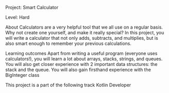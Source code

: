 Project: Smart Calculator

Level: Hard

About
Calculators are a very helpful tool that we all use on a regular basis. Why not create one yourself, and make it really special? In this project, 
you will write a calculator that not only adds, subtracts, and multiplies, but is also smart enough to remember your previous calculations.

Learning outcomes
Apart from writing a useful program (everyone uses calculators!), you will learn a lot about arrays, stacks, strings, and queues. 
You will also get closer experience with 2 important data structures: the stack and the queue. You will also gain firsthand experience with the BigInteger class

This project is a part of the following track
Kotlin Developer
